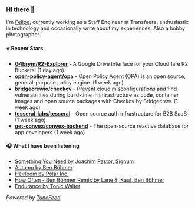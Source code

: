 ### Hi there 👋

I'm [Felipe](https://felipevm.com), currently working as a Staff Engineer at Transfeera, enthusiastic in technology and occasionally write about my experiences. Also a hobby photographer.

#### ⭐ Recent Stars
- **[G4brym/R2-Explorer](https://github.com/G4brym/R2-Explorer)** - A Google Drive Interface for your Cloudflare R2 Buckets! (1 day ago)
- **[open-policy-agent/opa](https://github.com/open-policy-agent/opa)** - Open Policy Agent (OPA) is an open source, general-purpose policy engine. (1 week ago)
- **[bridgecrewio/checkov](https://github.com/bridgecrewio/checkov)** - Prevent cloud misconfigurations and find vulnerabilities during build-time in infrastructure as code, container images and open source packages with Checkov by Bridgecrew. (1 week ago)
- **[tesseral-labs/tesseral](https://github.com/tesseral-labs/tesseral)** - Open source auth infrastructure for B2B SaaS (1 week ago)
- **[get-convex/convex-backend](https://github.com/get-convex/convex-backend)** - The open-source reactive database for app developers (1 week ago)

#### 🎧 What I have been listening
- [Something You Need by Joachim Pastor, Signum](https://open.spotify.com/track/35YssL3Ul77kSZKpKLYkQl)
- [Autumn by Ben Böhmer](https://open.spotify.com/track/7ocpmlXkxJVGtPLLFQhMGP)
- [Heirloom by Polar Inc.](https://open.spotify.com/track/4ACs8HDroyAX24Tz5Zp2kj)
- [How Often - Ben Böhmer Remix by Lane 8, Kauf, Ben Böhmer](https://open.spotify.com/track/6Lmm4yos2CGxFqPdhBy38x)
- [Endurance by Tonic Walter](https://open.spotify.com/track/2AlHN1Eq9saiecYFjgQJXf)

_Powered by [TuneFeed](https://tunefeed.app?ref=github.com)_
